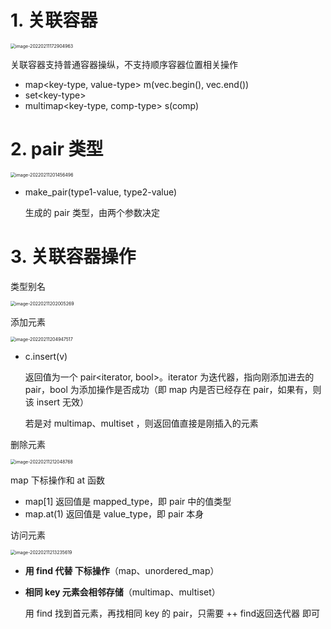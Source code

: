 # 1. 关联容器

<img src="https://www.qiniu.cregskin.com/202202111729012.png" alt="image-20220211172904963" style="zoom:50%;" />

关联容器支持普通容器操纵，不支持顺序容器位置相关操作

+ map\<key-type, value-type> m(vec.begin(), vec.end())
+ set\<key-type>
+ multimap\<key-type, comp-type> s(comp)





# 2. pair 类型

<img src="https://www.qiniu.cregskin.com/202202112014522.png" alt="image-20220211201456496" style="zoom:50%;" />

+ make_pair(type1-value, type2-value)

  生成的 pair 类型，由两个参数决定



# 3. 关联容器操作

类型别名

<img src="https://www.qiniu.cregskin.com/202202112020295.png" alt="image-20220211202005269" style="zoom:50%;" />



添加元素

<img src="https://www.qiniu.cregskin.com/202202112049540.png" alt="image-20220211204947517" style="zoom:50%;" />

+ c.insert(v)

  返回值为一个 pair\<iterator, bool>。iterator 为迭代器，指向刚添加进去的 pair，bool 为添加操作是否成功（即 map 内是否已经存在 pair，如果有，则该 insert 无效）

  若是对 multimap、multiset ，则返回值直接是刚插入的元素



删除元素

<img src="https://www.qiniu.cregskin.com/202202112120796.png" alt="image-20220211212048768" style="zoom:50%;" />



map 下标操作和 at 函数

+ map[1] 返回值是 mapped_type，即 pair 中的值类型
+ map.at(1) 返回值是 value_type，即 pair 本身



访问元素

<img src="https://www.qiniu.cregskin.com/202202112132655.png" alt="image-20220211213235619" style="zoom:50%;" />

+ **用 find 代替 下标操作**（map、unordered_map）

+ **相同 key 元素会相邻存储**（multimap、multiset）

  用 find 找到首元素，再找相同 key 的 pair，只需要 ++ find返回迭代器 即可

